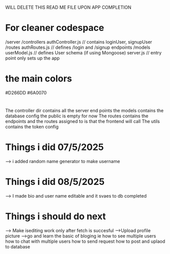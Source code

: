 WILL DELETE THIS READ ME FILE UPON APP COMPLETION
# For cleaner codespace
/server
  /controllers
    authController.js       // contains loginUser, signupUser
  /routes
    authRoutes.js           // defines /login and /signup endpoints
  /models
    userModel.js            // defines User schema (if using Mongoose)
server.js                   // entry point only sets up the app

# the main colors
#D266DD
#6A0070

# 
The controller dir contains all the server end points 
the models contains the database config 
the public is empty for now
The routes contains the endpoints and the routes assigned to is that the frontend will call
The utils contains the token config

# Things i did 07/5/2025
--> i added random name generator to make username

# Things i did 08/5/2025
--> I made bio and user name editable and it svaes to db 
completed

# Things i should do next
--> Make isediting work only after fetch is succesful
-->Upload profile picture
-->go and learn the basic of bloging ie
 how to see multiple users
 how to chat with multiple users
 how to send request
 how to post and uplaod to database
